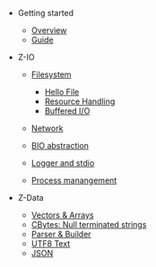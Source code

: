- Getting started

    - [Overview](/?id=overview)
    - [Guide](/?id=user-guide)

- Z-IO
    - [Filesystem](Z.IO.Filesystem.md)
        - [Hello File](/Z.IO.Filesystem?id=hello-file)
        - [Resource Handling](/Z.IO.Filesystem?id=resource-handling)
        - [Buffered I/O](/Z.IO.Filesystem?id=buffered-io)

    - [Network](Z.IO.Network.md)
    - [BIO abstraction](Z.IO.BIO.md)
    - [Logger and stdio](Z.IO.BIO.md)
    - [Process manangement](Z.IO.Process.md)

- Z-Data

    - [Vectors & Arrays](Z.Data.VectorAndArrays.md)
    - [CBytes: Null terminated strings](Z.Data.CBytes.md)
    - [Parser & Builder](Z.Data.ParserAndBuilder.md)
    - [UTF8 Text](Z.Data.Text.md)
    - [JSON](Z.Data.JSON.md)
